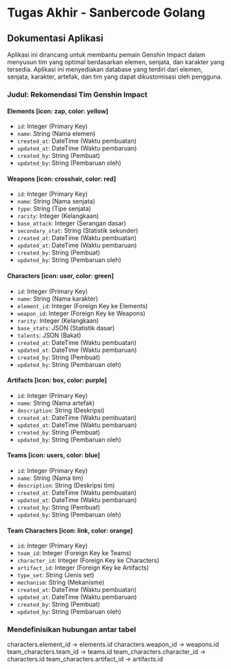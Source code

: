 # Tugas Akhir - Sanbercode Golang 

## Dokumentasi Aplikasi
Aplikasi ini dirancang untuk membantu pemain Genshin Impact dalam menyusun tim yang optimal berdasarkan elemen, senjata, dan karakter yang tersedia. Aplikasi ini menyediakan database yang terdiri dari elemen, senjata, karakter, artefak, dan tim yang dapat dikustomisasi oleh pengguna.

### Judul: Rekomendasi Tim Genshin Impact

#### Elements [icon: zap, color: yellow]
- `id`: Integer (Primary Key)
- `name`: String (Nama elemen)
- `created_at`: DateTime (Waktu pembuatan)
- `updated_at`: DateTime (Waktu pembaruan)
- `created_by`: String (Pembuat)
- `updated_by`: String (Pembaruan oleh)

#### Weapons [icon: crosshair, color: red]
- `id`: Integer (Primary Key)
- `name`: String (Nama senjata)
- `type`: String (Tipe senjata)
- `rarity`: Integer (Kelangkaan)
- `base_attack`: Integer (Serangan dasar)
- `secondary_stat`: String (Statistik sekunder)
- `created_at`: DateTime (Waktu pembuatan)
- `updated_at`: DateTime (Waktu pembaruan)
- `created_by`: String (Pembuat)
- `updated_by`: String (Pembaruan oleh)

#### Characters [icon: user, color: green]
- `id`: Integer (Primary Key)
- `name`: String (Nama karakter)
- `element_id`: Integer (Foreign Key ke Elements)
- `weapon_id`: Integer (Foreign  Key ke Weapons)
- `rarity`: Integer (Kelangkaan)
- `base_stats`: JSON (Statistik dasar)
- `talents`: JSON (Bakat)
- `created_at`: DateTime (Waktu pembuatan)
- `updated_at`: DateTime (Waktu pembaruan)
- `created_by`: String (Pembuat)
- `updated_by`: String (Pembaruan oleh)

#### Artifacts [icon: box, color: purple]
- `id`: Integer (Primary Key)
- `name`: String (Nama artefak)
- `description`: String (Deskripsi)
- `created_at`: DateTime (Waktu pembuatan)
- `updated_at`: DateTime (Waktu pembaruan)
- `created_by`: String (Pembuat)
- `updated_by`: String (Pembaruan oleh)

#### Teams [icon: users, color: blue]
- `id`: Integer (Primary Key)
- `name`: String (Nama tim)
- `description`: String (Deskripsi tim)
- `created_at`: DateTime (Waktu pembuatan)
- `updated_at`: DateTime (Waktu pembaruan)
- `created_by`: String (Pembuat)
- `updated_by`: String (Pembaruan oleh)

#### Team Characters [icon: link, color: orange]
- `id`: Integer (Primary Key)
- `team_id`: Integer (Foreign Key ke Teams)
- `character_id`: Integer (Foreign Key ke Characters)
- `artifact_id`: Integer (Foreign Key ke Artifacts)
- `type_set`: String (Jenis set)
- `mechanism`: String (Mekanisme)
- `created_at`: DateTime (Waktu pembuatan)
- `updated_at`: DateTime (Waktu pembaruan)
- `created_by`: String (Pembuat)
- `updated_by`: String (Pembaruan oleh)

### Mendefinisikan hubungan antar tabel
characters.element_id -> elements.id
characters.weapon_id -> weapons.id
team_characters.team_id -> teams.id
team_characters.character_id -> characters.id
team_characters.artifact_id -> artifacts.id
